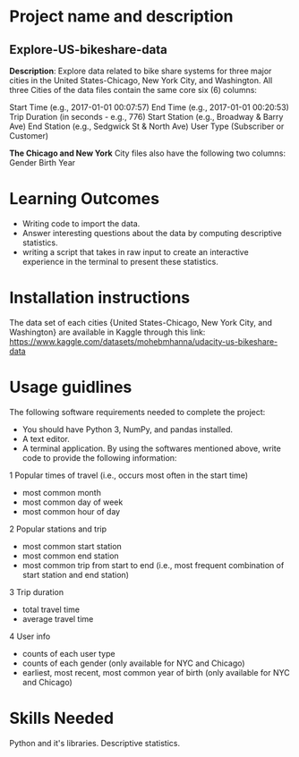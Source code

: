 # Project name and description

## Explore-US-bikeshare-data

**Description**: Explore data related to bike share systems for three major cities in the United States-Chicago, New York City, and Washington. 
All three Cities of the data files contain the same core six (6) columns:

Start Time (e.g., 2017-01-01 00:07:57)
End Time (e.g., 2017-01-01 00:20:53)
Trip Duration (in seconds - e.g., 776)
Start Station (e.g., Broadway & Barry Ave)
End Station (e.g., Sedgwick St & North Ave)
User Type (Subscriber or Customer)

**The Chicago and New York** City files also have the following two columns:
Gender
Birth Year


# Learning Outcomes

- Writing code to import the data. 
- Answer interesting questions about the data by computing descriptive statistics. 
- writing a script that takes in raw input to create an interactive experience in the terminal to present these statistics.

# Installation instructions 

The data set of each cities {United States-Chicago, New York City, and Washington} are available in Kaggle through this link: https://www.kaggle.com/datasets/mohebmhanna/udacity-us-bikeshare-data

# Usage guidlines

The following software requirements needed to complete the project:
- You should have Python 3, NumPy, and pandas installed.
- A text editor.
- A terminal application.
By using the softwares mentioned above, write code to provide the following information:

1 Popular times of travel (i.e., occurs most often in the start time)

- most common month
- most common day of week
- most common hour of day
  
2 Popular stations and trip

- most common start station
- most common end station
- most common trip from start to end (i.e., most frequent combination of start station and end station)
  
3 Trip duration

- total travel time
- average travel time
  
4 User info

- counts of each user type
- counts of each gender (only available for NYC and Chicago)
- earliest, most recent, most common year of birth (only available for NYC and Chicago)

# Skills Needed

Python and it's libraries.
Descriptive statistics.

